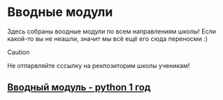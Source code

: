 # Вводные модули

Здесь собраны воодные модули по всем направлениям школы! Если какой-то вы не неашли, значит мы всё ещё его сюда переносми :)

> [!CAUTION]
> Не отпарвляйте сссылку на рекпозиторим школы ученикам!

## [Вводный модуль - python 1 год]()
